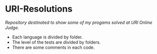# URI-Resolutions
*Repository destinated to show some of my progams solved at URI Online Judge.*

- Each language is divided by folder.
- The level of the tests are divided by folders.
- There are some comments in each code.
